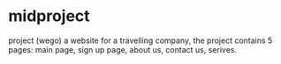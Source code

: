 # midproject
project (wego) a website for a travelling company, the project contains 5 pages: main page, sign up page, about us, contact us, serives.
